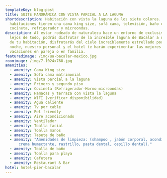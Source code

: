 ```yaml
---
templateKey: blog-post
title: SUITE PANORÁMICA CON VISTA PARCIAL A LA LAGUNA
shortdescription: Habitación con vista la laguna de los siete colores. Estas
  habitaciones tienen una cama king size, sofá cama, televisión, baño completo,
  cocineta, refrigerador y microondas.
description: Al estar rodeado de naturaleza hace un entorno de exclusividad
  lejos de todo, podrás disfrutar de la increíble laguna de Bacalar a unos pasos
  de tu habitación, disfrutarás del cielo increíblemente estrellado por la
  noche, nuestro personal y el hotel te harán experimentar las mejores
  vacaciones en pareja o en familia.
featuredimage: /img/ua-bacalar-mexico.jpg
roomimage: /img/7-1024x768.jpg
amenities:
  - amenity: Cama King size
  - amenity: Sofá cama matrimonial
  - amenity: Vista parcial a la laguna
  - amenity: Primero y segundo piso
  - amenity: Cocineta (Refrigerador-Horno microondas)
  - amenity: Hamacas y terraza con vista la laguna
  - amenity: WIFI (verificar disponibilidad)
  - amenity: Agua caliente
  - amenity: Tv por cable
  - amenity: Pet friendly
  - amenity: Aire acondicionado
  - amenity: Ventilador
  - amenity: Toalla facial
  - amenity: Toalla manos
  - amenity: Tapete de baño
  - amenity: "Amenidades de limpieza: (shampoo , jabón corporal, acondicionador,
      crema humectante, rastrillo, pasta dental, cepillo dental)."
  - amenity: Toalla de baño
  - amenity: Toalla para playa
  - amenity: Cafetera
  - amenity: Restaurant & Bar
hotel: hotel-pier-bacalar
---
```

